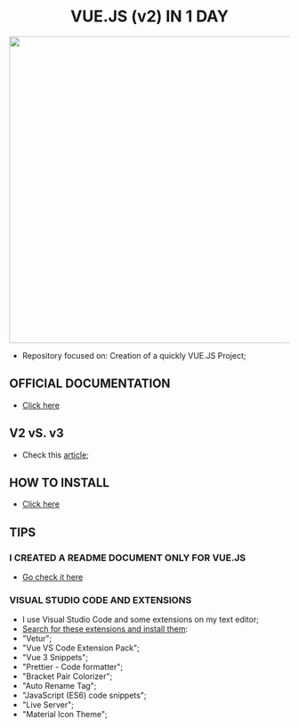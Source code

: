 <h1 align="center"><b>VUE.JS (v2) IN 1 DAY</b></h1>

<p align="center">
  <img src="https://raw.githubusercontent.com/jvlessa/VUE-JS-in-1-day/main/media/repo_logo.png" width="550">
</p>

- Repository focused on: Creation of a quickly VUE.JS Project;

## OFFICIAL DOCUMENTATION
- [Click here](https://vuejs.org/v2/guide/#Getting-Started)

## V2 vS. v3
- Check this [article](https://medium.com/javascript-in-plain-english/differences-between-vue-2-and-vue-3-ee627e2c83a8);

## HOW TO INSTALL
- [Click here](https://vuejs.org/v2/guide/installation.html#CDN)
 
## TIPS
### I CREATED A README DOCUMENT ONLY FOR VUE.JS
- [Go check it here](https://github.com/jvlessa/VUE-JS-in-1-day/blob/main/readmes/TECH-NOTES.md)

### VISUAL STUDIO CODE AND EXTENSIONS
- I use Visual Studio Code and some extensions on my text editor;
- <u>Search for these extensions and install them</u>:
- "Vetur";
- "Vue VS Code Extension Pack";
- "Vue 3 Snippets";
- "Prettier - Code formatter";
- "Bracket Pair Colorizer";
- "Auto Rename Tag";
- "JavaScript (ES6) code snippets";
- "Live Server";
- "Material Icon Theme";